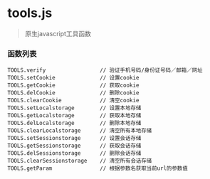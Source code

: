# tools.js

> 原生javascript工具函数

### 函数列表

	TOOLS.verify                 // 验证手机号码/身份证号码／邮箱／网址
	TOOLS.setCookie              // 设置cookie
	TOOLS.getCookie              // 获取cookie
	TOOLS.delCookie              // 删除cookie
	TOOLS.clearCookie            // 清空cookie
	TOOLS.setLocalstorage        // 设置本地存储
	TOOLS.getLocalstorage        // 获取本地存储
	TOOLS.delLocalstorage        // 删除本地存储
	TOOLS.clearLocalstorage      // 清空所有本地存储
	TOOLS.setSessionstorage      // 设置会话存储
	TOOLS.getSessionstorage      // 获取会话存储
	TOOLS.delSessionstorage      // 删除会话存储
	TOOLS.clearSessionstorage    // 清空所有会话存储
	TOOLS.getParam               // 根据参数名获取当前url的参数值
